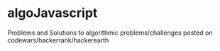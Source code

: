 # algoJavascript
Problems and Solutions to algorithmic problems/challenges posted on codewars/hackerrank/hackerearth
